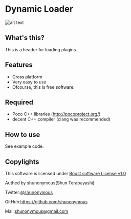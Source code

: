Dynamic Loader
==============

![alt text][diff]

What's this?
------------

This is a header for loading plugins. 

Features
--------

* Cross platform
* Very easy to use
* Ofcourse, this is free software. 

Required
--------

* Poco C++ libraries (http://pocoproject.org/)
* decent C++ compiler (clang was recommended)

How to use
----------

See example code.

Copylights
----------

This software is licensed under [Boost software License v1.0](http://www.boost.org/LICENSE_1_0.txt)
	
Authed by shunonymous(Shun Terabayashi)

Twitter:[@shunonymous](https://twitter.com/shunonymous)

GitHub:https://github.com/shunonymous

Mail:shunonymous@gmail.com

[diff]: https://raw.githubusercontent.com/shunonymous/DynamicLoader/doc/diff.png "Before and After"
